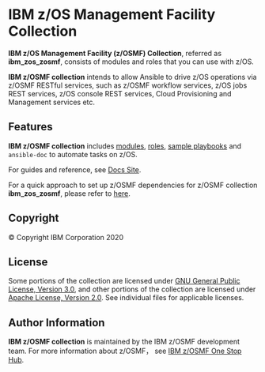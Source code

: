 # IBM z/OS Management Facility Collection

**IBM z/OS Management Facility (z/OSMF) Collection**, referred as **ibm_zos_zosmf**, consists of modules and roles that you can use with z/OS.

**IBM z/OSMF collection** intends to allow Ansible to drive z/OS operations via z/OSMF RESTful services, such as z/OSMF workflow services, z/OS jobs REST services, z/OS console REST services, Cloud Provisioning and Management services etc.


## Features

**IBM z/OSMF collection** includes [modules](https://github.com/IBM/ibm_zos_zosmf/tree/master/plugins/modules/), [roles](https://github.com/IBM/ibm_zos_zosmf/tree/master/roles/), [sample playbooks](https://github.com/IBM/ibm_zos_zosmf/tree/master/playbooks/) and `ansible-doc` to automate tasks on z/OS.

For guides and reference, see [Docs Site](https://ibm.github.io/ibm_zos_zosmf/index.html).

For a quick approach to set up z/OSMF dependencies for z/OSMF collection **ibm_zos_zosmf**, please refer to [here](https://github.com/IBM/ibm_zos_zosmf/tree/feature/4/conf_readme/docs/zmf_sample_conf/README.md).


## Copyright
© Copyright IBM Corporation 2020


## License
Some portions of the collection are licensed under [GNU General Public License, Version 3.0](https://opensource.org/licenses/GPL-3.0), and other portions of the collection are licensed under [Apache License, Version 2.0](https://opensource.org/licenses/Apache-2.0). See individual files for applicable licenses.


## Author Information
**IBM z/OSMF collection** is maintained by the IBM z/OSMF development team. For more information about z/OSMF， see [IBM z/OSMF One Stop Hub](https://ibm.github.io/zOSMF/).